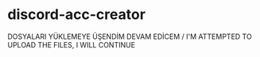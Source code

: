 # discord-acc-creator
DOSYALARI YÜKLEMEYE ÜŞENDİM DEVAM EDİCEM
/
I'M ATTEMPTED TO UPLOAD THE FILES, I WILL CONTINUE
